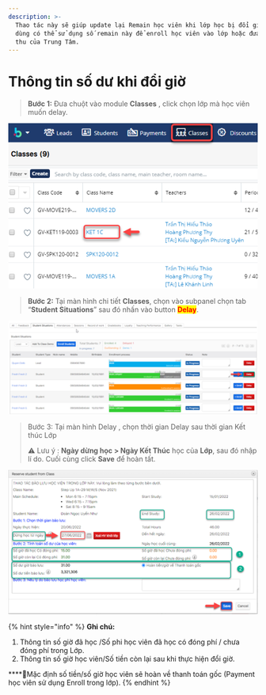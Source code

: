 ```yaml
---
description: >-
  Thao tác này sẽ giúp update lại Remain học viên khi lớp học bị đổi giờ. Người
  dùng có thể sử dụng số remain này để enroll học viên vào lớp hoặc đưa về doanh
  thu của Trung Tâm.
---
```


# Thông tin số dư khi đổi giờ

> **Bước 1:** Đưa chuột vào module **Classes** , click chọn lớp mà học viên muốn delay.

![](../.gitbook/assets/HVdelay1.png)

> **Bước 2:** Tại màn hình chi tiết **Classes**, chọn vào subpanel chọn tab “**Student Situations**” sau đó nhấn vào button <mark style="color:red;">**Delay**</mark>.

![](../.gitbook/assets/delay1.png)

> Bước 3: Tại màn hình Delay , chọn thời gian Delay sau thời gian Kết thúc Lớp
>
> &#x20;:warning: Lưu ý : **Ngày dừng học > Ngày Kết Thúc** học của **Lớp**, sau đó nhập lí do. Cuối cùng click **Save** để hoàn tất.

![](../.gitbook/assets/delay.png)

{% hint style="info" %}
**Ghi chú:**

1. Thông tin số giờ đã học /Số phi học viên đã học có đóng phí / chưa đóng phí trong Lớp.
2. Thông tin số giờ học viên/Số tiền còn lại sau khi thực hiện đổi giờ.

****:tada:Mặc định số tiền/số giờ học viên sẽ hoàn về thanh toán gốc (Payment học viên sử dụng Enroll trong lớp).
{% endhint %}
